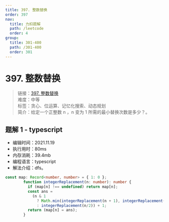 ```yaml
---
title: 397. 整数替换
order: 397
nav:
  title: 力扣题解
  path: /leetcode
  order: 4
group:
  title: 301-400
  path: /301-400
  order: 301
---
```


# 397. 整数替换
    
> 链接：[397. 整数替换](https://leetcode-cn.com/problems/integer-replacement/)  
> 难度：中等  
> 标签：贪心、位运算、记忆化搜索、动态规划  
> 简介：给定一个正整数 n ，n 变为 1 所需的最小替换次数是多少？。
      
## 题解 1 - typescript
- 编辑时间：2021.11.19
- 执行用时：80ms
- 内存消耗：39.4mb
- 编程语言：typescript
- 解法介绍：dfs。
```typescript
const map: Record<number, number> = { 1: 0 };
        function integerReplacement(n: number): number {
          if (map[n] !== undefined) return map[n];
          const ans =
            (n & 1
              ? Math.min(integerReplacement(n + 1), integerReplacement(n - 1))
              : integerReplacement(n/2)) + 1;
          return (map[n] = ans);
        }
```

      